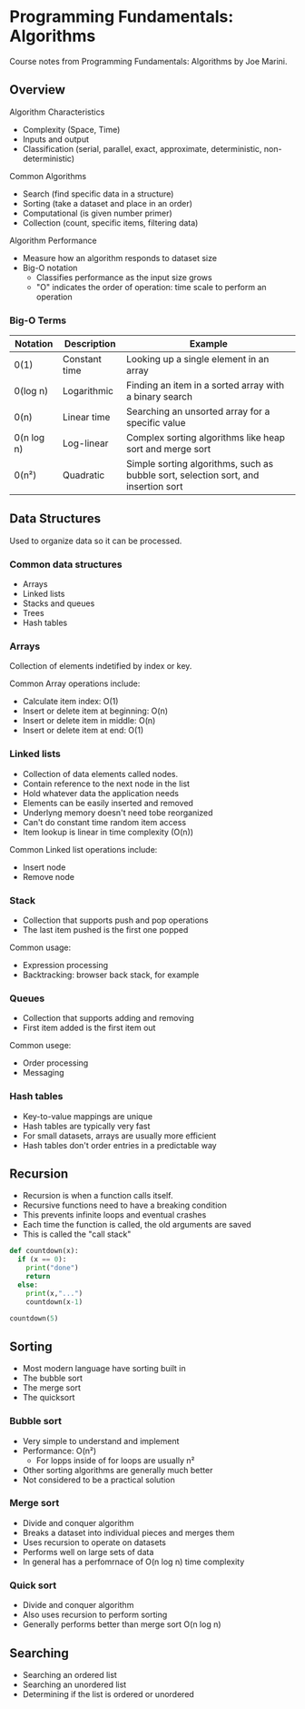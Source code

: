 # Programming Fundamentals: Algorithms

Course notes from Programming Fundamentals: Algorithms by Joe Marini.

## Overview

Algorithm Characteristics

- Complexity (Space, Time)
- Inputs and output
- Classification (serial, parallel, exact, approximate, deterministic, non-deterministic)

Common Algorithms

- Search (find specific data in a structure)
- Sorting (take a dataset and place in an order)
- Computational (is given number primer)
- Collection (count, specific items, filtering data)

Algorithm Performance

- Measure how an algorithm responds to dataset size
- Big-O notation
  - Classifies performance as the input size grows
  - "O" indicates the order of operation: time scale to perform an operation

### Big-O Terms

| Notation   | Description   | Example                                                                            |
| ---------- | ------------- | ---------------------------------------------------------------------------------- |
| 0(1)       | Constant time | Looking up a single element in an array                                            |
| 0(log n)   | Logarithmic   | Finding an item in a sorted array with a binary search                             |
| 0(n)       | Linear time   | Searching an unsorted array for a specific value                                   |
| 0(n log n) | Log-linear    | Complex sorting algorithms like heap sort and merge sort                           |
| 0(n²)      | Quadratic     | Simple sorting algorithms, such as bubble sort, selection sort, and insertion sort |


## Data Structures

Used to organize data so it can be processed.

### Common data structures

- Arrays
- Linked lists
- Stacks and queues
- Trees
- Hash tables

### Arrays

Collection of elements indetified by index or key.

Common Array operations include:

- Calculate item index: O(1)
- Insert or delete item at beginning: O(n)
- Insert or delete item in middle: O(n)
- Insert or delete item at end: O(1)

### Linked lists

- Collection of data elements called nodes.
- Contain reference to the next node in the list
- Hold whatever data the application needs
- Elements can be easily inserted and removed
- Underlyng memory doesn't need tobe reorganized
- Can't do constant time random item access
- Item lookup is linear in time complexity (O(n))

Common Linked list operations include:
- Insert node
- Remove node

### Stack

- Collection that supports push and pop operations
- The last item pushed is the first one popped

Common usage:
- Expression processing
- Backtracking: browser back stack, for example

### Queues

- Collection that supports adding and removing
- First item added is the first item out

Common usege:
- Order processing
- Messaging

### Hash tables

- Key-to-value mappings are unique
- Hash tables are typically very fast
- For small datasets, arrays are usually more efficient
- Hash tables don't order entries in a predictable way


## Recursion

- Recursion is when a function calls itself.
- Recursive functions need to have a breaking condition
- This prevents infinite loops and eventual crashes
- Each time the function is called, the old arguments are saved
- This is called the "call stack"

```python
def countdown(x):
  if (x == 0):
    print("done")
    return
  else:
    print(x,"...")
    countdown(x-1)

countdown(5)
```

## Sorting

- Most modern language have sorting built in
- The bubble sort
- The merge sort
- The quicksort

### Bubble sort

- Very simple to understand and implement
- Performance: O(n²)
  - For lopps inside of for loops are usually n²
- Other sorting algorithms are generally much better
- Not considered to be a practical solution

### Merge sort

- Divide and conquer algorithm
- Breaks a dataset into individual pieces and merges them
- Uses recursion to operate on datasets
- Performs well on large sets of data
- In general has a perfomrnace of O(n log n) time complexity

### Quick sort

- Divide and conquer algorithm
- Also uses recursion to perform sorting
- Generally performs better than merge sort O(n log n)


## Searching

- Searching an ordered list
- Searching an unordered list
- Determining if the list is ordered or unordered

